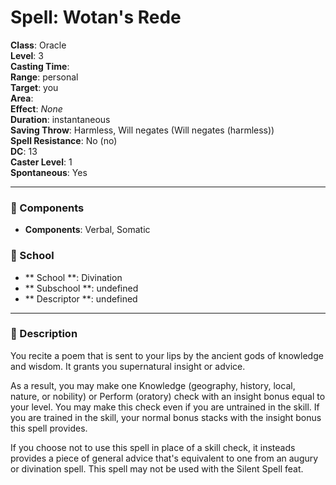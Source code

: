 
# Spell: Wotan's Rede
**Class**: Oracle  
**Level**: 3  
**Casting Time**:   
**Range**: personal  
**Target**: you  
**Area**:   
**Effect**: _None_  
**Duration**: instantaneous  
**Saving Throw**: Harmless, Will negates (Will negates (harmless))  
**Spell Resistance**: No (no)  
**DC**: 13  
**Caster Level**: 1  
**Spontaneous**: Yes

---

### 🔮 Components
- **Components**: Verbal, Somatic

### 🏫 School
- ** School **: Divination
- ** Subschool **: undefined
- ** Descriptor **: undefined
---

### 📜 Description
You recite a poem that is sent to your lips by the ancient gods of knowledge and wisdom. It grants you supernatural insight or advice.

As a result, you may make one Knowledge (geography, history, local, nature, or nobility) or Perform (oratory) check with an insight bonus equal to your level. You may make this check even if you are untrained in the skill. If you are trained in the skill, your normal bonus stacks with the insight bonus this spell provides.

If you choose not to use this spell in place of a skill check, it insteads provides a piece of general advice that's equivalent to one from an augury or divination spell. This spell may not be used with the Silent Spell feat.
